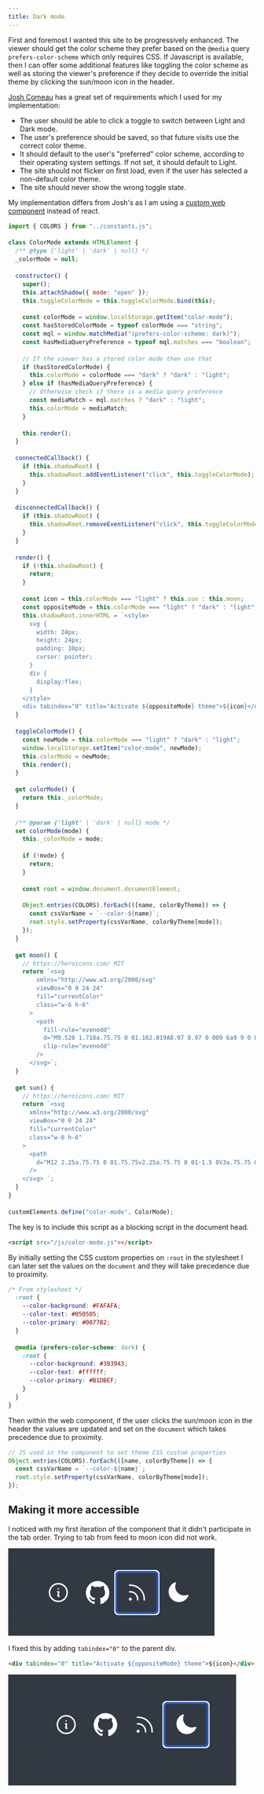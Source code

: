 ```yaml
---
title: Dark mode
---
```


First and foremost I wanted this site to be progressively enhanced. The viewer should get the color scheme they prefer based on the `@media` query `prefers-color-scheme` which only requires CSS. If Javascript is available, then I can offer some additional features like toggling the color scheme as well as storing the viewer's preference if they decide to override the initial theme by clicking the sun/moon icon in the header.

[Josh Comeau](https://www.joshwcomeau.com/react/dark-mode/) has a great set of requirements which I used for my implementation:

- The user should be able to click a toggle to switch between Light and Dark mode.
- The user's preference should be saved, so that future visits use the correct color theme.
- It should default to the user's "preferred" color scheme, according to their operating system settings. If not set, it should default to Light.
- The site should not flicker on first load, even if the user has selected a non-default color theme.
- The site should never show the wrong toggle state.

My implementation differs from Josh's as I am using a [custom web component](https://developer.mozilla.org/en-US/docs/Web/API/Web_components) instead of react.

```javascript
import { COLORS } from "../constants.js";

class ColorMode extends HTMLElement {
  /** @type {'light' | 'dark' | null} */
  _colorMode = null;

  constructor() {
    super();
    this.attachShadow({ mode: "open" });
    this.toggleColorMode = this.toggleColorMode.bind(this);

    const colorMode = window.localStorage.getItem("color-mode");
    const hasStoredColorMode = typeof colorMode === "string";
    const mql = window.matchMedia("(prefers-color-scheme: dark)");
    const hasMediaQueryPreference = typeof mql.matches === "boolean";

    // If the viewer has a stored color mode then use that
    if (hasStoredColorMode) {
      this.colorMode = colorMode === "dark" ? "dark" : "light";
    } else if (hasMediaQueryPreference) {
      // Otherwise check if there is a media query preference
      const mediaMatch = mql.matches ? "dark" : "light";
      this.colorMode = mediaMatch;
    }

    this.render();
  }

  connectedCallback() {
    if (this.shadowRoot) {
      this.shadowRoot.addEventListener("click", this.toggleColorMode);
    }
  }

  disconnectedCallback() {
    if (this.shadowRoot) {
      this.shadowRoot.removeEventListener("click", this.toggleColorMode);
    }
  }

  render() {
    if (!this.shadowRoot) {
      return;
    }

    const icon = this.colorMode === "light" ? this.sun : this.moon;
    const oppositeMode = this.colorMode === "light" ? "dark" : "light";
    this.shadowRoot.innerHTML = `<style>
      svg { 
        width: 24px; 
        height: 24px;
        padding: 10px;
        cursor: pointer;
      } 
      div {
        display:flex;
      }
    </style>
    <div tabindex="0" title="Activate ${oppositeMode} theme">${icon}</div>`;
  }

  toggleColorMode() {
    const newMode = this.colorMode === "light" ? "dark" : "light";
    window.localStorage.setItem("color-mode", newMode);
    this.colorMode = newMode;
    this.render();
  }

  get colorMode() {
    return this._colorMode;
  }

  /** @param {'light' | 'dark' | null} mode */
  set colorMode(mode) {
    this._colorMode = mode;

    if (!mode) {
      return;
    }

    const root = window.document.documentElement;

    Object.entries(COLORS).forEach(([name, colorByTheme]) => {
      const cssVarName = `--color-${name}`;
      root.style.setProperty(cssVarName, colorByTheme[mode]);
    });
  }

  get moon() {
    // https://heroicons.com/ MIT
    return `<svg
        xmlns="http://www.w3.org/2000/svg"
        viewBox="0 0 24 24"
        fill="currentColor"
        class="w-6 h-6"
      >
        <path
          fill-rule="evenodd"
          d="M9.528 1.718a.75.75 0 01.162.819A8.97 8.97 0 009 6a9 9 0 009 9 8.97 8.97 0 003.463-.69.75.75 0 01.981.98 10.503 10.503 0 01-9.694 6.46c-5.799 0-10.5-4.701-10.5-10.5 0-4.368 2.667-8.112 6.46-9.694a.75.75 0 01.818.162z"
          clip-rule="evenodd"
        />
      </svg>`;
  }

  get sun() {
    // https://heroicons.com/ MIT
    return `<svg
      xmlns="http://www.w3.org/2000/svg"
      viewBox="0 0 24 24"
      fill="currentColor"
      class="w-6 h-6"
    >
      <path
        d="M12 2.25a.75.75 0 01.75.75v2.25a.75.75 0 01-1.5 0V3a.75.75 0 01.75-.75zM7.5 12a4.5 4.5 0 119 0 4.5 4.5 0 01-9 0zM18.894 6.166a.75.75 0 00-1.06-1.06l-1.591 1.59a.75.75 0 101.06 1.061l1.591-1.59zM21.75 12a.75.75 0 01-.75.75h-2.25a.75.75 0 010-1.5H21a.75.75 0 01.75.75zM17.834 18.894a.75.75 0 001.06-1.06l-1.59-1.591a.75.75 0 10-1.061 1.06l1.59 1.591zM12 18a.75.75 0 01.75.75V21a.75.75 0 01-1.5 0v-2.25A.75.75 0 0112 18zM7.758 17.303a.75.75 0 00-1.061-1.06l-1.591 1.59a.75.75 0 001.06 1.061l1.591-1.59zM6 12a.75.75 0 01-.75.75H3a.75.75 0 010-1.5h2.25A.75.75 0 016 12zM6.697 7.757a.75.75 0 001.06-1.06l-1.59-1.591a.75.75 0 00-1.061 1.06l1.59 1.591z"
      />
    </svg> `;
  }
}

customElements.define("color-mode", ColorMode);
```

The key is to include this script as a blocking script in the document head.

```html
<script src="/js/color-mode.js"></script>
```

By initially setting the CSS custom properties on `:root` in the stylesheet I can later set the values on the `document` and they will take precedence due to proximity.

```css
/* From stylesheet */
  :root {
    --color-background: #FAFAFA;
    --color-text: #050505;
    --color-primary: #0077B2;
  }

  @media (prefers-color-scheme: dark) {
    :root {
      --color-background: #303943;
      --color-text: #ffffff;
      --color-primary: #B1DBEF;
    }
  }
}
```

Then within the web component, if the user clicks the sun/moon icon in the header the values are updated and set on the `document` which takes precedence due to proximity.

```javascript
// JS used in the component to set theme CSS custom properties
Object.entries(COLORS).forEach(([name, colorByTheme]) => {
  const cssVarName = `--color-${name}`;
  root.style.setProperty(cssVarName, colorByTheme[mode]);
});
```

## Making it more accessible
I noticed with my first iteration of the component that it didn't participate in the tab order. Trying to tab from feed to moon icon did not work.

![bad tab order](./img/bad-tab-order.png)

I fixed this by adding `tabindex="0"` to the parent div.

```html
<div tabindex="0" title="Activate ${oppositeMode} theme">${icon}</div>
```

![good tab order](./img/good-tab-order.png)
